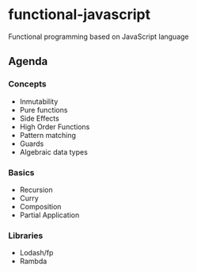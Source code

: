 # functional-javascript

Functional programming based on JavaScript language

## Agenda

### Concepts

* Inmutability
* Pure functions
* Side Effects
* High Order Functions
* Pattern matching
* Guards
* Algebraic data types

### Basics

* Recursion
* Curry
* Composition
* Partial Application

### Libraries

* Lodash/fp
* Rambda